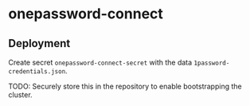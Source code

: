 # onepassword-connect

## Deployment

Create secret `onepassword-connect-secret` with the data `1password-credentials.json`.

TODO: Securely store this in the repository to enable bootstrapping the cluster.
